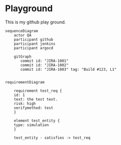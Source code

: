 # Playground
This is my github play ground. 
```mermaid
sequenceDiagram
    actor QA
    participant github
    participant jenkins
    participant argocd
```

``` mermaid
    gitGraph 
       commit id: "JIRA-1001"
       commit id: "JIRA-1002"
       commit id: "JIRA-1003" tag: "Build #123, L1"
     
```

```mermaid
requirementDiagram

    requirement test_req {
    id: 1
    text: the test text.
    risk: high
    verifymethod: test
    }

    element test_entity {
    type: simulation
    }

    test_entity - satisfies -> test_req
```

